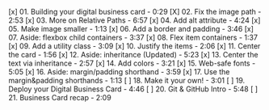 [x] 01. Building your digital business card - 0:29
[X] 02. Fix the image path - 2:53
[x] 03. More on Relative Paths - 6:57
[x] 04. Add alt attribute - 4:24
[x] 05. Make image smaller - 1:13
[x] 06. Add a border and padding - 3:46
[x] 07. Aside: flexbox child containers - 3:37
[x] 08. Flex item containers - 1:37
[x] 09. Add a utility class - 3:09
[x] 10. Justify the items - 2:06
[x] 11. Center the card - 1:56
[x] 12. Aside: inheritance (Updated) - 5:23
[x] 13. Center the text via inheritance - 2:57
[x] 14. Add colors - 3:21
[x] 15. Web-safe fonts - 5:05
[x] 16. Aside: margin/padding shorthand - 3:59
[x] 17. Use the margin&padding shorthands - 1:13
[ ] 18. Make it your own! - 3:01
[ ] 19. Deploy your Digital Business Card - 4:46
[ ] 20. Git & GitHub Intro - 5:48
[ ] 21. Business Card recap - 2:09